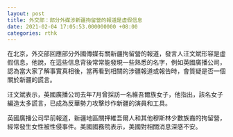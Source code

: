 ```yaml
---
layout: post
title: 外交部：部分外媒涉新疆拘留營的報道是虛假信息
date: 2021-02-04 17:05:53.000000000 +08:00
categories: rthk
---
```


在北京，外交部回應部分外國傳媒有關新疆拘留營的報道，發言人汪文斌形容是虛假信息，他說，在這些信息背後常常能發現一些熟悉的名字，例如英國廣播公司，認為當大家了解事實真相後，當再看到相關的涉疆報道或報告時，會質疑是否一個關於新疆的謊言。

汪文斌表示，英國廣播公司去年7月曾採訪一名維吾爾族女子，他指出，該名女子編造太多謊言，已成為反華勢力攻擊炒作新疆的演員和工具。

英國廣播公司早前報道，新疆地區關押維吾爾人和其他穆斯林少數族裔的拘留營，經常發生女性被性侵事件。美國國務院表示，美國對相關消息深感不安。
